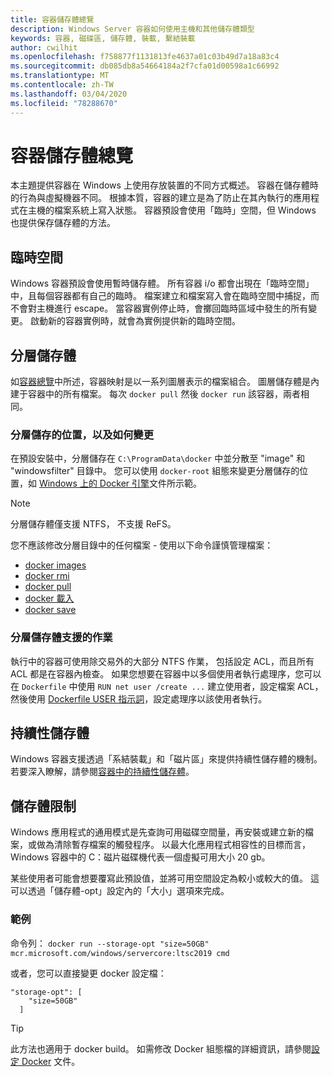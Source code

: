 ```yaml
---
title: 容器儲存體總覽
description: Windows Server 容器如何使用主機和其他儲存體類型
keywords: 容器, 磁碟區, 儲存體, 裝載, 繫結裝載
author: cwilhit
ms.openlocfilehash: f758877f1131813fe4637a01c03b49d7a18a83c4
ms.sourcegitcommit: db085db8a54664184a2f7cfa01d00598a1c66992
ms.translationtype: MT
ms.contentlocale: zh-TW
ms.lasthandoff: 03/04/2020
ms.locfileid: "78288670"
---
```

# <a name="container-storage-overview"></a>容器儲存體總覽

<!-- Great diagram would be great! -->

本主題提供容器在 Windows 上使用存放裝置的不同方式概述。 容器在儲存體時的行為與虛擬機器不同。 根據本質，容器的建立是為了防止在其內執行的應用程式在主機的檔案系統上寫入狀態。 容器預設會使用「臨時」空間，但 Windows 也提供保存儲存體的方法。

## <a name="scratch-space"></a>臨時空間

Windows 容器預設會使用暫時儲存體。 所有容器 i/o 都會出現在「臨時空間」中，且每個容器都有自己的臨時。 檔案建立和檔案寫入會在臨時空間中捕捉，而不會對主機進行 escape。 當容器實例停止時，會擲回臨時區域中發生的所有變更。 啟動新的容器實例時，就會為實例提供新的臨時空間。

## <a name="layer-storage"></a>分層儲存體

如[容器總覽](../about/index.md)中所述，容器映射是以一系列圖層表示的檔案組合。 圖層儲存體是內建于容器中的所有檔案。 每次 `docker pull` 然後 `docker run` 該容器，兩者相同。

### <a name="where-layers-are-stored-and-how-to-change-it"></a>分層儲存的位置，以及如何變更

在預設安裝中，分層儲存在 `C:\ProgramData\docker` 中並分散至 "image" 和 "windowsfilter" 目錄中。 您可以使用 `docker-root` 組態來變更分層儲存的位置，如 [Windows 上的 Docker 引擎](../manage-docker/configure-docker-daemon.md)文件所示範。

> [!NOTE]
> 分層儲存體僅支援 NTFS， 不支援 ReFS。

您不應該修改分層目錄中的任何檔案 - 使用以下命令謹慎管理檔案：

- [docker images](https://docs.docker.com/engine/reference/commandline/images/)
- [docker rmi](https://docs.docker.com/engine/reference/commandline/rmi/)
- [docker pull](https://docs.docker.com/engine/reference/commandline/pull/)
- [docker 載入](https://docs.docker.com/engine/reference/commandline/load/)
- [docker save](https://docs.docker.com/engine/reference/commandline/save/)

### <a name="supported-operations-in-layer-storage"></a>分層儲存體支援的作業

執行中的容器可使用除交易外的大部分 NTFS 作業， 包括設定 ACL，而且所有 ACL 都是在容器內檢查。 如果您想要在容器中以多個使用者執行處理序，您可以在 `Dockerfile` 中使用 `RUN net user /create ...` 建立使用者，設定檔案 ACL，然後使用 [Dockerfile USER 指示詞](https://docs.docker.com/engine/reference/builder/#user)，設定處理序以該使用者執行。

## <a name="persistent-storage"></a>持續性儲存體

Windows 容器支援透過「系結裝載」和「磁片區」來提供持續性儲存體的機制。 若要深入瞭解，請參閱[容器中的持續性儲存體](./persistent-storage.md)。

## <a name="storage-limits"></a>儲存體限制

Windows 應用程式的通用模式是先查詢可用磁碟空間量，再安裝或建立新的檔案，或做為清除暫存檔案的觸發程序。  以最大化應用程式相容性的目標而言，Windows 容器中的 C：磁片磁碟機代表一個虛擬可用大小 20 gb。

某些使用者可能會想要覆寫此預設值，並將可用空間設定為較小或較大的值。 這可以透過「儲存體-opt」設定內的「大小」選項來完成。

### <a name="examples"></a>範例

命令列： `docker run --storage-opt "size=50GB" mcr.microsoft.com/windows/servercore:ltsc2019 cmd`

或者，您可以直接變更 docker 設定檔：

```Docker Configuration File
"storage-opt": [
    "size=50GB"
  ]
```

> [!TIP]
> 此方法也適用于 docker build。 如需修改 Docker 組態檔的詳細資訊，請參閱[設定 Docker](https://docs.microsoft.com/virtualization/windowscontainers/manage-docker/configure-docker-daemon#configure-docker-with-configuration-file) 文件。
